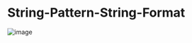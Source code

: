 # String-Pattern-String-Format
![image](https://github.com/user-attachments/assets/e4697495-87ee-4c99-9122-a0bb6ba45908)
